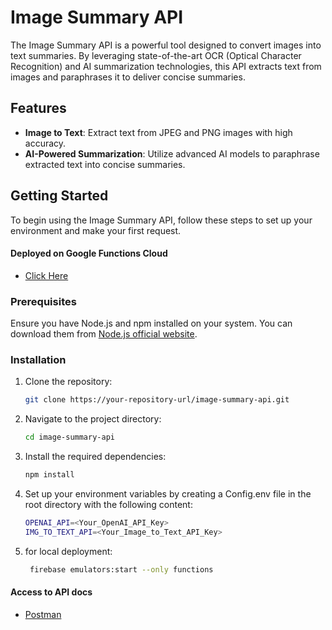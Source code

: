 # Image Summary API

The Image Summary API is a powerful tool designed to convert images into text summaries. By leveraging state-of-the-art OCR (Optical Character Recognition) and AI summarization technologies, this API extracts text from images and paraphrases it to deliver concise summaries.

## Features

- **Image to Text**: Extract text from JPEG and PNG images with high accuracy.
- **AI-Powered Summarization**: Utilize advanced AI models to paraphrase extracted text into concise summaries.

## Getting Started

To begin using the Image Summary API, follow these steps to set up your environment and make your first request.



#### Deployed on Google Functions Cloud 

* [Click Here]([http://127.0.0.1:5001/register-555aa/us-central1/summaryAPI](https://us-central1-register-555aa.cloudfunctions.net/summaryAPI))

### Prerequisites

Ensure you have Node.js and npm installed on your system. You can download them from [Node.js official website](https://nodejs.org/).

### Installation

1. Clone the repository:

   ```bash
   git clone https://your-repository-url/image-summary-api.git

3. Navigate to the project directory:

   ```bash
   cd image-summary-api

5. Install the required dependencies:

   ```bash
   npm install

7. Set up your environment variables by creating a Config.env file in the root directory with the following content:

   ```bash
   OPENAI_API=<Your_OpenAI_API_Key>
   IMG_TO_TEXT_API=<Your_Image_to_Text_API_Key>

9. for local deployment:

   ```bash
    firebase emulators:start --only functions

#### Access to API docs 

* [Postman]([[http://127.0.0.1:5001/register-555aa/us-central1/summaryAPI](https://us-central1-register-555aa.cloudfunctions.net/summaryAPI)](http://127.0.0.1:5001/register-555aa/us-central1/summaryAPI](https://us-central1-register-555aa.cloudfunctions.net/summaryAPI)))
    
